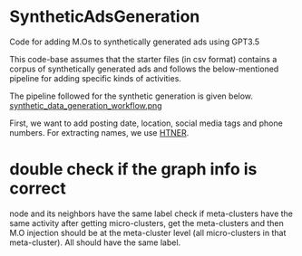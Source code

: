 # SyntheticAdsGeneration
Code for adding M.Os to synthetically generated ads using GPT3.5

This code-base assumes that the starter files (in csv format) contains a corpus of synthetically generated ads and follows the below-mentioned pipeline for adding specific kinds of activities. 

The pipeline followed for the synthetic generation is given below.
[synthetic_data_generation_workflow.png](figs/)

First, we want to add posting date, location, social media tags and phone numbers.
For extracting names, we use [HTNER](www.github.com/HTNER). 



# double check if the graph info is correct
node and its neighbors have the same label
check if meta-clusters have the same activity
after getting micro-clusters, get the meta-clusters and then M.O injection should be at the meta-cluster level (all micro-clusters in that meta-cluster). All should have the same label.